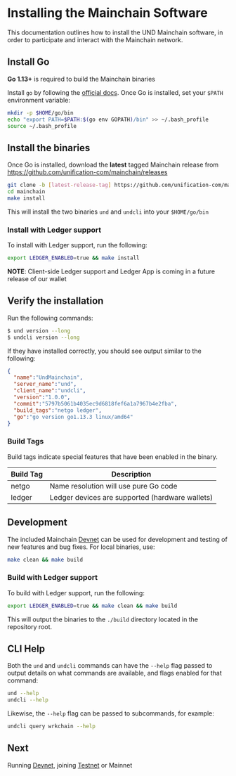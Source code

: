 # Installing the Mainchain Software

This documentation outlines how to install the UND Mainchain software, in
order to participate and interact with the Mainchain network.

## Install Go

**Go 1.13+** is required to build the Mainchain binaries

Install `go` by following the [official docs](https://golang.org/doc/install).
Once Go is installed, set your `$PATH` environment variable:

```bash
mkdir -p $HOME/go/bin
echo "export PATH=$PATH:$(go env GOPATH)/bin" >> ~/.bash_profile
source ~/.bash_profile
```

## Install the binaries

Once Go is installed, download the **latest** tagged Mainchain release from
https://github.com/unification-com/mainchain/releases

```bash
git clone -b [latest-release-tag] https://github.com/unification-com/mainchain
cd mainchain
make install
```

This will install the two binaries `und` and `undcli` into your `$HOME/go/bin`

### Install with Ledger support

To install with Ledger support, run the following:

```bash
export LEDGER_ENABLED=true && make install
```

**NOTE**: Client-side Ledger support and Ledger App is coming in a future release of our wallet

## Verify the installation

Run the following commands:

```bash
$ und version --long
$ undcli version --long
```

If they have installed correctly, you should see output similar to the following:

```json
{
  "name":"UndMainchain",
  "server_name":"und",
  "client_name":"undcli",
  "version":"1.0.0",
  "commit":"5797b5061b4035ec9d6818fef6a1a7967b4e2fba",
  "build_tags":"netgo ledger",
  "go":"go version go1.13.3 linux/amd64"
}
```

### Build Tags

Build tags indicate special features that have been enabled in the binary.

| Build Tag | Description                                     |
| --------- | ----------------------------------------------- |
| netgo     | Name resolution will use pure Go code           |
| ledger    | Ledger devices are supported (hardware wallets) |


## Development

The included Mainchain [Devnet](local-devnet.md) can be used for development
and testing of new features and bug fixes. For local binaries, use:

```bash
make clean && make build
```

### Build with Ledger support

To build with Ledger support, run the following:

```bash
export LEDGER_ENABLED=true && make clean && make build
```

This will output the binaries to the `./build` directory located in the repository 
root.

## CLI Help

Both the `und` and `undcli` commands can have the `--help` flag passed
to output details on what commands are available, and flags enabled for that
command:

```bash
und --help
undcli --help
```

Likewise, the `--help` flag can be passed to subcommands, for example:

```bash
undcli query wrkchain --help
```

## Next

Running [Devnet](local-devnet.md), joining [Testnet](join-testnet.md) or Mainnet
